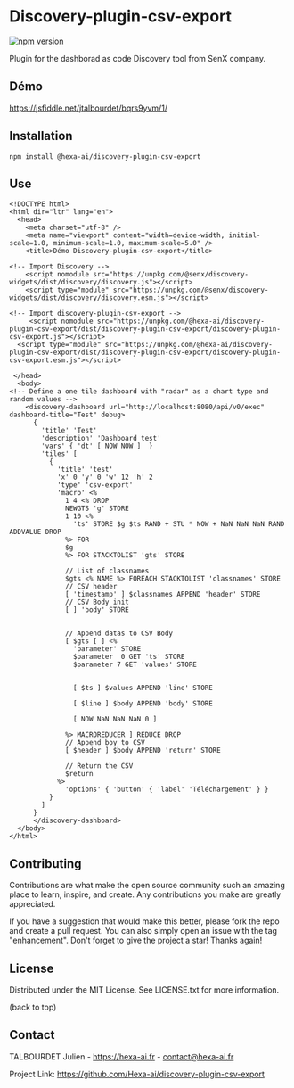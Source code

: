 # Discovery-plugin-csv-export

[![npm version](https://badge.fury.io/js/@hexa-ai%2Fdiscovery-plugin-csv-export.svg)](https://badge.fury.io/js/@hexa-ai%2Fdiscovery-plugin-csv-export)


Plugin for the dashborad as code Discovery tool from SenX company.

## Démo

https://jsfiddle.net/jtalbourdet/bqrs9yvm/1/

## Installation

```npm install @hexa-ai/discovery-plugin-csv-export```

## Use

```
<!DOCTYPE html>
<html dir="ltr" lang="en">
  <head>
    <meta charset="utf-8" />
    <meta name="viewport" content="width=device-width, initial-scale=1.0, minimum-scale=1.0, maximum-scale=5.0" />
    <title>Démo Discovery-plugin-csv-export</title>

<!-- Import Discovery -->
    <script nomodule src="https://unpkg.com/@senx/discovery-widgets/dist/discovery/discovery.js"></script>
    <script type="module" src="https://unpkg.com/@senx/discovery-widgets/dist/discovery/discovery.esm.js"></script>

<!-- Import discovery-plugin-csv-export -->
     <script nomodule src="https://unpkg.com/@hexa-ai/discovery-plugin-csv-export/dist/discovery-plugin-csv-export/discovery-plugin-csv-export.js"></script>
  <script type="module" src="https://unpkg.com/@hexa-ai/discovery-plugin-csv-export/dist/discovery-plugin-csv-export/discovery-plugin-csv-export.esm.js"></script>

 </head>
  <body>
<!-- Define a one tile dashboard with "radar" as a chart type and random values -->
    <discovery-dashboard url="http://localhost:8080/api/v0/exec" dashboard-title="Test" debug>
      {
        'title' 'Test'
        'description' 'Dashboard test'
        'vars' { 'dt' [ NOW NOW ]  }
        'tiles' [
          {
            'title' 'test'
            'x' 0 'y' 0 'w' 12 'h' 2
            'type' 'csv-export'
            'macro' <%
              1 4 <% DROP
              NEWGTS 'g' STORE
              1 10 <%
                'ts' STORE $g $ts RAND + STU * NOW + NaN NaN NaN RAND ADDVALUE DROP
              %> FOR
              $g
              %> FOR STACKTOLIST 'gts' STORE

              // List of classnames
              $gts <% NAME %> FOREACH STACKTOLIST 'classnames' STORE
              // CSV header
              [ 'timestamp' ] $classnames APPEND 'header' STORE
              // CSV Body init
              [ ] 'body' STORE


              // Append datas to CSV Body
              [ $gts [ ] <%
                'parameter' STORE
                $parameter  0 GET 'ts' STORE
                $parameter 7 GET 'values' STORE


                [ $ts ] $values APPEND 'line' STORE

                [ $line ] $body APPEND 'body' STORE

                [ NOW NaN NaN NaN 0 ]

              %> MACROREDUCER ] REDUCE DROP
              // Append boy to CSV
              [ $header ] $body APPEND 'return' STORE

              // Return the CSV
              $return
            %>
              'options' { 'button' { 'label' 'Téléchargement' } }
          }
        ]
      }
      </discovery-dashboard>
  </body>
</html>
```

## Contributing

Contributions are what make the open source community such an amazing place to learn, inspire, and create. Any contributions you make are greatly appreciated.

If you have a suggestion that would make this better, please fork the repo and create a pull request. You can also simply open an issue with the tag "enhancement". Don't forget to give the project a star! Thanks again!

## License

Distributed under the MIT License. See LICENSE.txt for more information.

(back to top)

## Contact
TALBOURDET Julien - https://hexa-ai.fr - contact@hexa-ai.fr

Project Link: https://github.com/Hexa-ai/discovery-plugin-csv-export
